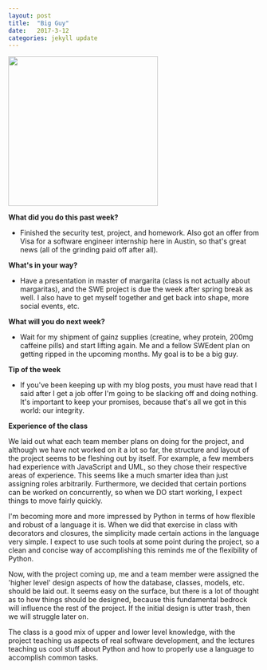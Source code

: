 ```yaml
---
layout: post
title:  "Big Guy"
date:   2017-3-12
categories: jekyll update
---
```


<img src="/assets/profpic.JPG" width="300">

**What did you do this past week?**

- Finished the security test, project, and homework. Also got an offer from Visa for a software engineer internship here in Austin, so that's great news (all of the grinding paid off after all).

**What's in your way?**

- Have a presentation in master of margarita (class is not actually about margaritas), and the SWE project is due the week after spring break as well. I also have to get myself together and get back into shape, more social events, etc.

**What will you do next week?**

- Wait for my shipment of gainz supplies (creatine, whey protein, 200mg caffeine pills) and start lifting again. Me and a fellow SWEdent plan on getting ripped in the upcoming months. My goal is to be a big guy. 

**Tip of the week**

- If you've been keeping up with my blog posts, you must have read that I said after I get a job offer I'm going to be slacking off and doing nothing. It's important to keep your promises, because that's all we got in this world: our integrity.

**Experience of the class**

We laid out what each team member plans on doing for the project, and although we have not worked on it a lot so far, the structure and layout of the project seems to be fleshing out by itself. For example, a few members had experience with JavaScript and UML, so they chose their respective areas of experience. This seems like a much smarter idea than just assigning roles arbitrarily. Furthermore, we decided that certain portions can be worked on concurrently, so when we DO start working, I expect things to move fairly quickly.

I'm becoming more and more impressed by Python in terms of how flexible and robust of a language it is. When we did that exercise in class with decorators and closures, the simplicity made certain actions in the language very simple. I expect to use such tools at some point during the project, so a clean and concise way of accomplishing this reminds me of the flexibility of Python.

Now, with the project coming up, me and a team member were assigned the 'higher level' design aspects of how the database, classes, models, etc. should be laid out. It seems easy on the surface, but there is a lot of thought as to how things should be designed, because this fundamental bedrock will influence the rest of the project. If the initial design is utter trash, then we will struggle later on. 

The class is a good mix of upper and lower level knowledge, with the project teaching us aspects of real software development, and the lectures teaching us cool stuff about Python and how to properly use a language to accomplish common tasks.

